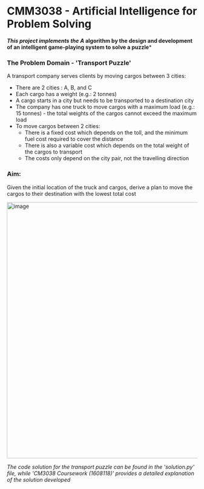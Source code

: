 # CMM3038 - Artificial Intelligence for Problem Solving

***This project implements the A* algorithm by the design and development of an intelligent game-playing system to solve a puzzle***

### The Problem Domain - 'Transport Puzzle'
A transport company serves clients by moving cargos between 3 cities:
  - There are 2 cities : A, B, and C
  - Each cargo has a weight (e.g.: 2 tonnes)
  - A cargo starts in a city but needs to be transported to a destination city
  - The company has one truck to move cargos with a maximum load (e.g.: 15 tonnes) - the total weights of the cargos cannot exceed the maximum load
  - To move cargos between 2 cities:
      * There is a fixed cost which depends on the toll, and the minimum fuel cost required to cover the distance
      * There is also a variable cost which depends on the total weight of the cargos to transport
      * The costs only depend on the city pair, not the travelling direction
   
### Aim:
Given the initial location of the truck and cargos, derive a plan to move the cargos to their destination with the lowest total cost

<img width="2100" height="678" alt="image" src="https://github.com/user-attachments/assets/addb45bf-7960-4d11-bb94-b48cd2e84987" />

_The code solution for the transport puzzle can be found in the 'solution.py' file, while 'CM3038 Coursework (1608118)' provides a detailed explanation of the solution developed_
